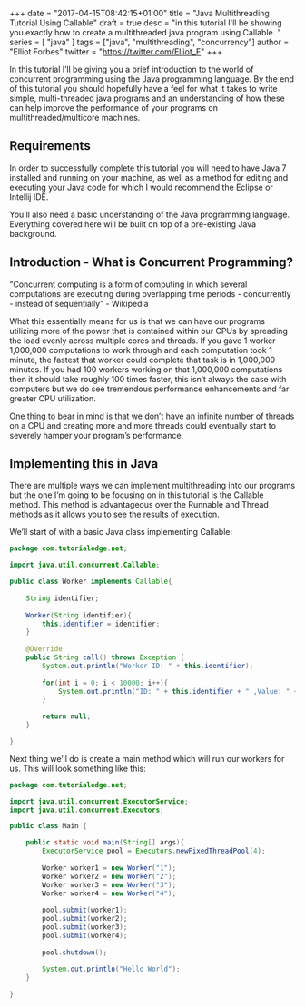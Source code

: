 +++
date = "2017-04-15T08:42:15+01:00"
title = "Java Multithreading Tutorial Using Callable"
draft = true
desc = "in this tutorial I'll be showing you exactly how to create a multithreaded java program using Callable. "
series = [ "java" ]
tags = ["java", "multithreading", "concurrency"]
author = "Elliot Forbes"
twitter = "https://twitter.com/Elliot_F"
+++

<p>In this tutorial I’ll be giving you a brief introduction to the world of concurrent programming using the Java programming language. By the end of this tutorial you should hopefully have a feel for what it takes to write simple, multi-threaded java programs and an understanding of how these can help improve the performance of your programs on multithreaded/multicore machines.</p>

<h2>Requirements</h2>

<p>In order to successfully complete this tutorial you will need to have Java 7 installed and running on your machine, as well as a method for editing and executing your Java code for which I would recommend the Eclipse or Intellij IDE.</p>

<p>You’ll also need a basic understanding of the Java programming language. Everything covered here will be built on top of a pre-existing Java background.</p>

<h2>Introduction - What is Concurrent Programming?</h2>

<p>“Concurrent computing is a form of computing in which several computations are executing during overlapping time periods - concurrently - instead of sequentially” - Wikipedia</p>

<p>What this essentially means for us is that we can have our programs utilizing more of the power that is contained within our CPUs by spreading the load evenly across multiple cores and threads. If you gave 1 worker 1,000,000 computations to work through and each computation took 1 minute, the fastest that worker could complete that task is in 1,000,000 minutes. If you had 100 workers working on that 1,000,000 computations then it should take roughly 100 times faster, this isn’t always the case with computers but we do see tremendous performance enhancements and far greater CPU utilization. </p>

<p>One thing to bear in mind is that we don’t have an infinite number of threads on a CPU and creating more and more threads could eventually start to severely hamper your program’s performance.</p>

<h2>Implementing this in Java</h2>

<p>There are multiple ways we can implement multithreading into our programs but the one I’m going to be focusing on in this tutorial is the Callable method. This method is advantageous over the Runnable and Thread methods as it allows you to see the results of execution.</p>

<p>We’ll start of with a basic Java class implementing Callable:</p>

~~~java
package com.tutorialedge.net;

import java.util.concurrent.Callable;

public class Worker implements Callable{
	
	String identifier;
	
	Worker(String identifier){
		this.identifier = identifier;
	}
	
	@Override
	public String call() throws Exception {
		System.out.println("Worker ID: " + this.identifier);
		
		for(int i = 0; i < 10000; i++){
			System.out.println("ID: " + this.identifier + " ,Value: " + i);
		}
		
		return null;
	}

}
~~~

<p>Next thing we’ll do is create a main method which will run our workers for us. This will look something like this:</p>

~~~java
package com.tutorialedge.net;

import java.util.concurrent.ExecutorService;
import java.util.concurrent.Executors;

public class Main {

	public static void main(String[] args){
		ExecutorService pool = Executors.newFixedThreadPool(4);
		
		Worker worker1 = new Worker("1");
		Worker worker2 = new Worker("2");
		Worker worker3 = new Worker("3");
		Worker worker4 = new Worker("4");
		
		pool.submit(worker1);
		pool.submit(worker2);
		pool.submit(worker3);
		pool.submit(worker4);
		
		pool.shutdown();
		
		System.out.println("Hello World");
	}
	
}
~~~


